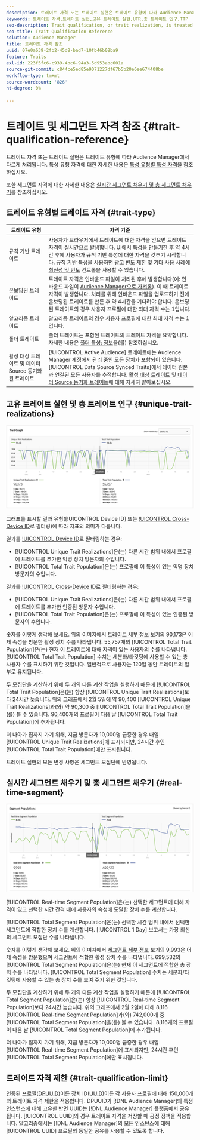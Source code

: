 ```yaml
---
description: 트레이트 자격 또는 트레이트 실현은 트레이트 유형에 따라 Audience Manager에서 다르게 처리됩니다. 트레이트 자격에 대한 자세한 내용은 아래 표를 참조하십시오.
keywords: 트레이트 자격,트레이트 실현,고유 트레이트 실현,UTR,총 트레이트 인구,TTP
seo-description: Trait qualification, or trait realization, is treated differently in Audience Manager, depending on trait type. See the table below for detailed information on trait qualification.
seo-title: Trait Qualification Reference
solution: Audience Manager
title: 트레이트 자격 참조
uuid: 07e0a639-2fb2-45d8-bad7-10fb46b08ba9
feature: Traits
exl-id: 223f5fc6-c939-4bc6-94a3-5d953abc601a
source-git-commit: c844ce5ed85e9071227df67b5b20e6ee674408be
workflow-type: tm+mt
source-wordcount: '826'
ht-degree: 0%

---
```


# 트레이트 및 세그먼트 자격 참조 {#trait-qualification-reference}

트레이트 자격 또는 트레이트 실현은 트레이트 유형에 따라 Audience Manager에서 다르게 처리됩니다. 특성 유형 자격에 대한 자세한 내용은 [특성 유형별 특성 자격](#trait-type)을 참조하십시오.

또한 세그먼트 자격에 대한 자세한 내용은 [실시간 세그먼트 채우기 및 총 세그먼트 채우기](#real-time-segment)를 참조하십시오.



## 트레이트 유형별 트레이트 자격 {#trait-type}

| 트레이트 유형 | 자격 기준 |
|---|---|
| 규칙 기반 트레이트 | 사용자가 브라우저에서 트레이트에 대한 자격을 얻으면 트레이트 자격이 실시간으로 발생합니다. UI에서 [특성을 만들기](create-onboarded-rule-based-traits.md#create-rules-based-or-onboarded-traits)한 후 약 4시간 후에 사용자가 규칙 기반 특성에 대한 자격을 갖추기 시작합니다. 규칙 기반 특성을 사용하면 광고 빈도 제한 및 기타 사용 사례에 [최신성 및 빈도](../segments/recency-and-frequency.md) 컨트롤을 사용할 수 있습니다. |
| 온보딩된 트레이트 | 트레이트 자격은 인바운드 파일이 처리된 후에 발생합니다(예: 인바운드 파일이 [Audience Manager으로 가져옴](../../faq/faq-inbound-data-ingestion.md)). 이 때 트레이트 자격이 발생합니다. 처리를 위해 인바운드 파일을 업로드하기 전에 온보딩된 트레이트를 만든 후 약 4시간을 기다려야 합니다. 온보딩된 트레이트의 경우 사용자 프로필에 대한 최대 자격 수는 1입니다. |
| 알고리즘 트레이트 | 알고리즘 트레이트의 경우 사용자 프로필에 대한 최대 자격 수는 1입니다. |
| 폴더 트레이트 | 폴더 트레이트는 포함된 트레이트의 트레이트 자격을 요약합니다. 자세한 내용은 [폴더 특성: 정보](about-folder-traits.md)을(를) 참조하십시오. |
| 활성 대상 트레이트 및 데이터 Source 동기화된 트레이트 | [!UICONTROL Active Audience] 트레이트에는 Audience Manager 계정에서 관리 중인 모든 장치가 포함되어 있습니다. [!UICONTROL Data Source Synced Traits]에서 데이터 원본과 연결된 모든 사용자를 추적합니다. [활성 대상 트레이트 및 데이터 Source 동기화 트레이트](client-activity-synced-audience-traits.md)에 대해 자세히 알아보십시오. |

## 고유 트레이트 실현 및 총 트레이트 인구 {#unique-trait-realizations}

![고유 특성 실현](assets/trait-graph.png)

그래프를 표시할 결과 유형([!UICONTROL Device ID] 또는 [!UICONTROL Cross-Device ID](으)로 필터링)에 따라 지표의 의미가 다릅니다.

결과를 [!UICONTROL Device ID](으)로 필터링하는 경우:

* [!UICONTROL Unique Trait Realizations]은(는) 다른 시간 범위 내에서 프로필에 트레이트를 추가한 익명 장치 방문자의 수입니다.
* [!UICONTROL Total Trait Population]은(는) 프로필에 이 특성이 있는 익명 장치 방문자의 수입니다.

결과를 [!UICONTROL Cross-Device ID](으)로 필터링하는 경우:

* [!UICONTROL Unique Trait Realizations]은(는) 다른 시간 범위 내에서 프로필에 트레이트를 추가한 인증된 방문자 수입니다.
* [!UICONTROL Total Trait Population]은(는) 프로필에 이 특성이 있는 인증된 방문자의 수입니다.

숫자를 이렇게 생각해 보세요. 위의 이미지에서 [트레이트 세부 정보](../../features/traits/trait-details-page.md) 보기의 90,173은 어제 속성을 방문한 활성 장치 수를 나타냅니다. 55,757개의 [!UICONTROL Total Trait Population]은(는) 현재 이 트레이트에 대해 자격이 있는 사용자의 수를 나타냅니다. [!UICONTROL Total Trait Population] 수치는 세분화/타깃팅에 사용할 수 있는 총 사용자 수를 표시하기 위한 것입니다. 일반적으로 사용자는 120일 동안 트레이트의 일부로 유지됩니다.

두 모집단을 계산하기 위해 두 개의 다른 계산 작업을 실행하기 때문에 [!UICONTROL Total Trait Population]은(는) 항상 [!UICONTROL Unique Trait Realizations]보다 24시간 늦습니다. 위의 그래프에서 2월 5일에 약 90,400 [!UICONTROL Unique Trait Realizations]과(와) 약 90,300 중 [!UICONTROL Total Trait Population]을(를) 볼 수 있습니다. 90,400개의 프로필이 다음 날 [!UICONTROL Total Trait Population]에 추가됩니다.

더 나아가 집까지 가기 위해, 지금 방문자가 10,000명 급증한 경우 내일 [!UICONTROL Unique Trait Realizations]에 표시되지만, 24시간 후인 [!UICONTROL Total Trait Population]에만 표시됩니다.

트레이트 실현의 모든 변경 사항은 세그먼트 모집단에 반영됩니다.

## 실시간 세그먼트 채우기 및 총 세그먼트 채우기 {#real-time-segment}

![고유 특성 실현](assets/segment-graph.png)

[!UICONTROL Real-time Segment Population]은(는) 선택한 세그먼트에 대해 자격이 있고 선택한 시간 간격 내에 사용자의 속성에 도달한 장치 수를 계산합니다.

[!UICONTROL Total Segment Population]은(는) 선택한 시간 범위 내에서 선택한 세그먼트에 적합한 장치 수를 계산합니다. [!UICONTROL 1 Day] 보고서는 가장 최신의 세그먼트 모집단 수를 나타냅니다.

숫자를 이렇게 생각해 보세요. 위의 이미지에서 [세그먼트 세부 정보](../../features/segments/segment-summary-view.md) 보기의 9,993은 어제 속성을 방문했으며 세그먼트에 적합한 활성 장치 수를 나타냅니다. 699,532의 [!UICONTROL Total Segment Population]은(는) 현재 이 세그먼트에 적합한 총 장치 수를 나타냅니다. [!UICONTROL Total Segment Population] 수치는 세분화/타깃팅에 사용할 수 있는 총 장치 수를 보여 주기 위한 것입니다.

두 모집단을 계산하기 위해 두 개의 다른 계산 작업을 실행하기 때문에 [!UICONTROL Total Segment Population]은(는) 항상 [!UICONTROL Real-time Segment Population]보다 24시간 늦습니다. 위의 그래프에서 2월 2일에 대해 8,116 [!UICONTROL Real-time Segment Population]과(와) 742,000개 중 [!UICONTROL Total Segment Population]을(를) 볼 수 있습니다. 8,116개의 프로필이 다음 날 [!UICONTROL Total Segment Population]에 추가됩니다.

더 나아가 집까지 가기 위해, 지금 방문자가 10,000명 급증한 경우 내일 [!UICONTROL Real-time Segment Population]에 표시되지만, 24시간 후인 [!UICONTROL Total Segment Population]에만 표시됩니다.

## 트레이트 자격 제한 {#trait-qualification-limit}

인증된 프로필([DPUUID](../../reference/ids-in-aam.md))이든 장치 ID([UUID](../../reference/ids-in-aam.md))이든 각 사용자 프로필에 대해 150,000개의 트레이트 자격 제한을 적용합니다. DPUUID가 [!DNL Audience Manager]의 특정 인스턴스에 대해 고유한 반면 UUID는 [!DNL Audience Manager] 플랫폼에서 공유됩니다. [!UICONTROL UUID]의 경우 트레이트 자격을 저장할 때 공정 정책을 적용합니다. 알고리즘에서는 [!DNL Audience Manager]의 모든 인스턴스에 대해 [!UICONTROL UUID] 프로필의 동일한 공유를 사용할 수 있도록 합니다.
